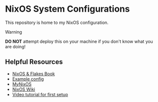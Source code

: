 # NixOS System Configurations

This repository is home to my NixOS configuration.

> [!WARNING]  
> **DO NOT** attempt deploy this on your machine if you don't know what you are doing!

## Helpful Resources

- [NixOS & Flakes Book](https://nixos-and-flakes.thiscute.world/)
- [Example config](https://github.com/ryan4yin/nix-config)
- [MyNixOS](https://mynixos.com/)
- [NixOS Wiki](https://nixos.wiki/)
- [Video tutorial for first setup](https://www.youtube.com/watch?v=lUB2rwDUm5A)
